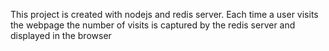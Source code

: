This project is created with nodejs and redis server.
Each time a user visits the webpage the number of visits is captured by the redis server and 
displayed in the browser
